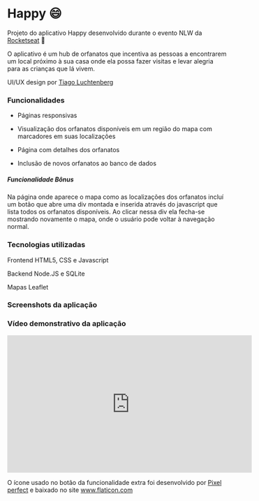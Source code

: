 # Happy :smile:
Projeto do aplicativo Happy desenvolvido durante o evento NLW da <a href="https://rocketseat.com.br/">Rocketseat</a> :rocket:

O aplicativo é um hub de orfanatos que incentiva as pessoas a encontrarem um local próximo à sua casa onde ela possa fazer visitas e levar alegria para as crianças que lá vivem. 

UI/UX design por <a href="https://www.instagram.com/tiagoluchtenberg/">Tiago Luchtenberg</a> 

### Funcionalidades

- Páginas responsivas

- Visualização dos orfanatos disponíveis em um região do mapa com marcadores em suas localizações 
- Página com detalhes dos orfanatos
- Inclusão de novos orfanatos ao banco de dados

##### Funcionalidade Bônus

Na página onde aparece o mapa como as localizações dos orfanatos incluí um botão que abre uma div montada e inserida através do javascript que lista todos os orfanatos disponíveis. Ao clicar nessa div ela fecha-se mostrando novamente o mapa, onde o usuário pode voltar à navegação normal. 

### Tecnologias utilizadas

Frontend HTML5, CSS e Javascript

Backend Node.JS e SQLite

Mapas Leaflet

### Screenshots da aplicação



### Vídeo demonstrativo da aplicação

<iframe width="560" height="315" src="https://www.youtube.com/embed/bmVqGtyNIn8" frameborder="0" allow="accelerometer; autoplay; clipboard-write; encrypted-media; gyroscope; picture-in-picture" allowfullscreen></iframe>

O ícone usado no botão da funcionalidade extra foi desenvolvido por <a href="https://www.flaticon.com/authors/pixel-perfect" title="Pixel perfect">Pixel perfect</a> e baixado no site <a href="https://www.flaticon.com/" title="Flaticon">www.flaticon.com</a>

